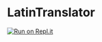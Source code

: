 # LatinTranslator

[![Run on Repl.it](https://repl.it/badge/github/michaeldahlquist/LatinDataQuery)](https://repl.it/github/michaeldahlquist/LatinDataQuery)